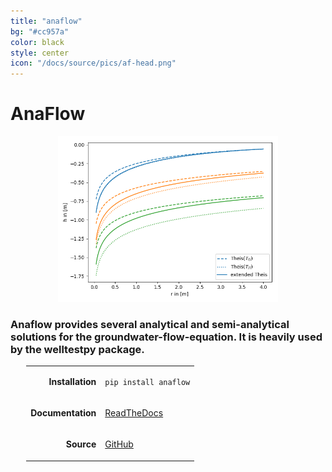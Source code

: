 ```yaml
---
title: "anaflow"
bg: "#cc957a"
color: black
style: center
icon: "/docs/source/pics/af-head.png"
---
```


# AnaFlow

<p align="center">
<img src="/img/af_call_ext_theis.png" alt="type curves" width="70%">
</p>

### Anaflow provides several analytical and semi-analytical solutions for the groundwater-flow-equation. It is heavily used by the **welltestpy** package.

<p align="center">
<table style="margin-left: auto; margin-right: auto; width: 90%;">
<tbody>
<tr>
  <td style="text-align: right;">
    <p><strong>Installation</strong></p>
  </td>
  <td style="text-align: left;">
    <p><code class="highlighter-rouge">pip install anaflow</code></p>
  </td>
</tr>
<tr>
  <td style="text-align: right;">
    <p><strong>Documentation</strong></p>
  </td>
  <td style="text-align: left;">
    <a href="https://geostat-framework.readthedocs.io/projects/anaflow/en/latest/">
    <p>ReadTheDocs</p>
    </a>
  </td>
</tr>
<tr>
  <td style="text-align: right;">
    <p><strong>Source</strong></p>
  </td>
  <td style="text-align: left;">
    <a href="https://github.com/GeoStat-Framework/AnaFlow">
    <p>GitHub</p>
    </a>
  </td>
</tr>
</tbody>
</table>
</p>
